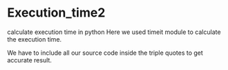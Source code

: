 # Execution_time2
calculate execution time in python 
 Here we used timeit module to calculate the execution time.
 
 We have to include all our source code inside the triple quotes to get accurate result.
 
 
